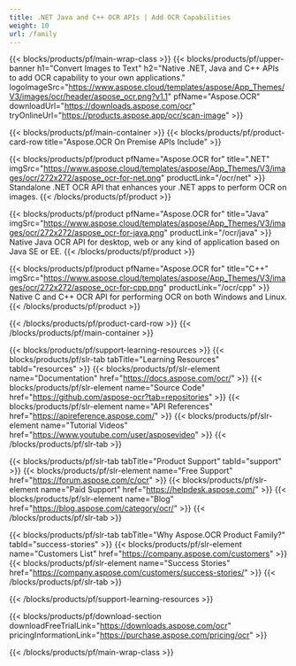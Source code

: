 ```yaml
---
title: .NET Java and C++ OCR APIs | Add OCR Capabilities 
weight: 10
url: /family
---
```


{{< blocks/products/pf/main-wrap-class >}}
{{< blocks/products/pf/upper-banner h1="Convert Images to Text" h2="Native .NET, Java and C++ APIs to add OCR capability to your own applications." logoImageSrc="https://www.aspose.cloud/templates/aspose/App_Themes/V3/images/ocr/header/aspose_ocr.png?v1.1" pfName="Aspose.OCR" downloadUrl="https://downloads.aspose.com/ocr" tryOnlineUrl="https://products.aspose.app/ocr/scan-image" >}}

{{< blocks/products/pf/main-container >}}
{{< blocks/products/pf/product-card-row title="Aspose.OCR On Premise APIs Include" >}}

{{< blocks/products/pf/product pfName="Aspose.OCR for" title=".NET" imgSrc="https://www.aspose.cloud/templates/aspose/App_Themes/V3/images/ocr/272x272/aspose_ocr-for-net.png" productLink="/ocr/net" >}}
Standalone .NET OCR API that enhances your .NET apps to perform OCR on images.
{{< /blocks/products/pf/product >}}

{{< blocks/products/pf/product pfName="Aspose.OCR for" title="Java" imgSrc="https://www.aspose.cloud/templates/aspose/App_Themes/V3/images/ocr/272x272/aspose_ocr-for-java.png" productLink="/ocr/java" >}}
Native Java OCR API for desktop, web or any kind of application based on Java SE or EE.
{{< /blocks/products/pf/product >}}

{{< blocks/products/pf/product pfName="Aspose.OCR for" title="C++" imgSrc="https://www.aspose.cloud/templates/aspose/App_Themes/V3/images/ocr/272x272/aspose_ocr-for-cpp.png" productLink="/ocr/cpp" >}}
Native C and C++ OCR API for performing OCR on both Windows and Linux.
{{< /blocks/products/pf/product >}}

{{< /blocks/products/pf/product-card-row >}}
{{< /blocks/products/pf/main-container >}}

{{< blocks/products/pf/support-learning-resources >}}
{{< blocks/products/pf/slr-tab tabTitle="Learning Resources" tabId="resources" >}}
{{< blocks/products/pf/slr-element name="Documentation" href="https://docs.aspose.com/ocr/" >}}
{{< blocks/products/pf/slr-element name="Source Code" href="https://github.com/aspose-ocr?tab=repositories" >}}
{{< blocks/products/pf/slr-element name="API References" href="https://apireference.aspose.com/" >}}
{{< blocks/products/pf/slr-element name="Tutorial Videos" href="https://www.youtube.com/user/asposevideo" >}}
{{< /blocks/products/pf/slr-tab >}}

{{< blocks/products/pf/slr-tab tabTitle="Product Support" tabId="support" >}}
{{< blocks/products/pf/slr-element name="Free Support" href="https://forum.aspose.com/c/ocr" >}}
{{< blocks/products/pf/slr-element name="Paid Support" href="https://helpdesk.aspose.com/" >}}
{{< blocks/products/pf/slr-element name="Blog" href="https://blog.aspose.com/category/ocr/" >}}
{{< /blocks/products/pf/slr-tab >}}

{{< blocks/products/pf/slr-tab tabTitle="Why Aspose.OCR Product Family?" tabId="success-stories" >}}
{{< blocks/products/pf/slr-element name="Customers List" href="https://company.aspose.com/customers" >}}
{{< blocks/products/pf/slr-element name="Success Stories" href="https://company.aspose.com/customers/success-stories/" >}}
{{< /blocks/products/pf/slr-tab >}}

{{< /blocks/products/pf/support-learning-resources >}}

{{< blocks/products/pf/download-section downloadFreeTrialLink="https://downloads.aspose.com/ocr" pricingInformationLink="https://purchase.aspose.com/pricing/ocr" >}}

{{< /blocks/products/pf/main-wrap-class >}}